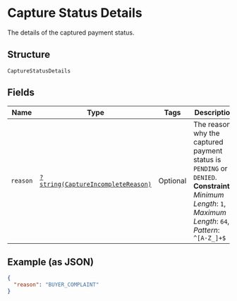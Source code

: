 
# Capture Status Details

The details of the captured payment status.

## Structure

`CaptureStatusDetails`

## Fields

| Name | Type | Tags | Description | Getter | Setter |
|  --- | --- | --- | --- | --- | --- |
| `reason` | [`?string(CaptureIncompleteReason)`](../../doc/models/capture-incomplete-reason.md) | Optional | The reason why the captured payment status is `PENDING` or `DENIED`.<br>**Constraints**: *Minimum Length*: `1`, *Maximum Length*: `64`, *Pattern*: `^[A-Z_]+$` | getReason(): ?string | setReason(?string reason): void |

## Example (as JSON)

```json
{
  "reason": "BUYER_COMPLAINT"
}
```

